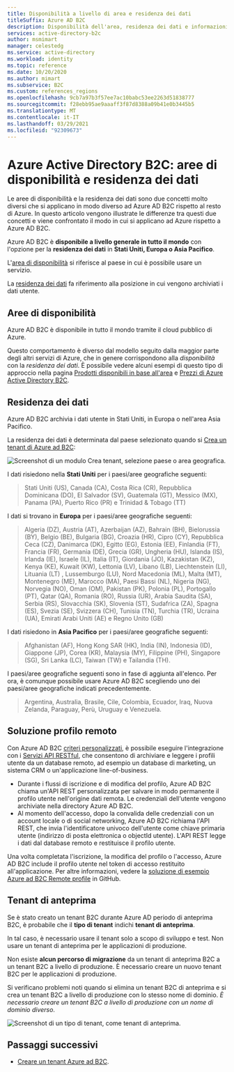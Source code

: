 ```yaml
---
title: Disponibilità a livello di area e residenza dei dati
titleSuffix: Azure AD B2C
description: Disponibilità dell'area, residenza dei dati e informazioni sui tenant di Azure Active Directory B2C Preview.
services: active-directory-b2c
author: msmimart
manager: celestedg
ms.service: active-directory
ms.workload: identity
ms.topic: reference
ms.date: 10/20/2020
ms.author: mimart
ms.subservice: B2C
ms.custom: references_regions
ms.openlocfilehash: 9cb7a97b3f57ee7ac10babc53ee2263d51838777
ms.sourcegitcommit: f28ebb95ae9aaaff3f87d8388a09b41e0b3445b5
ms.translationtype: MT
ms.contentlocale: it-IT
ms.lasthandoff: 03/29/2021
ms.locfileid: "92309673"
---
```

# <a name="azure-active-directory-b2c-region-availability--data-residency"></a>Azure Active Directory B2C: aree di disponibilità e residenza dei dati

Le aree di disponibilità e la residenza dei dati sono due concetti molto diversi che si applicano in modo diverso ad Azure AD B2C rispetto al resto di Azure. In questo articolo vengono illustrate le differenze tra questi due concetti e viene confrontato il modo in cui si applicano ad Azure rispetto a Azure AD B2C.

Azure AD B2C è **disponibile a livello generale in tutto il mondo** con l'opzione per la **residenza dei dati** in **Stati Uniti, Europa o Asia Pacifico**.

L'[area di disponibilità](#region-availability) si riferisce al paese in cui è possibile usare un servizio.

La [residenza dei dati](#data-residency) fa riferimento alla posizione in cui vengono archiviati i dati utente.

## <a name="region-availability"></a>Aree di disponibilità

Azure AD B2C è disponibile in tutto il mondo tramite il cloud pubblico di Azure.

Questo comportamento è diverso dal modello seguito dalla maggior parte degli altri servizi di Azure, che in genere corrispondono alla *disponibilità* con la *residenza dei dati*. È possibile vedere alcuni esempi di questo tipo di approccio nella pagina [Prodotti disponibili in base all'area](https://azure.microsoft.com/regions/services/) e [Prezzi di Azure Active Directory B2C](https://azure.microsoft.com/pricing/details/active-directory-b2c/).

## <a name="data-residency"></a>Residenza dei dati

Azure AD B2C archivia i dati utente in Stati Uniti, in Europa o nell'area Asia Pacifico.

La residenza dei dati è determinata dal paese selezionato quando si [Crea un tenant di Azure ad B2C](tutorial-create-tenant.md):

![Screenshot di un modulo Crea tenant, selezione paese o area geografica.](./media/data-residency/data-residency-b2c-tenant.png)

I dati risiedono nella **Stati Uniti** per i paesi/aree geografiche seguenti:

> Stati Uniti (US), Canada (CA), Costa Rica (CR), Repubblica Dominicana (DO), El Salvador (SV), Guatemala (GT), Messico (MX), Panama (PA), Puerto Rico (PR) e Trinidad & Tobago (TT)

I dati si trovano in **Europa** per i paesi/aree geografiche seguenti:

> Algeria (DZ), Austria (AT), Azerbaijan (AZ), Bahrain (BH), Bielorussia (BY), Belgio (BE), Bulgaria (BG), Croazia (HR), Cipro (CY), Repubblica Ceca (CZ), Danimarca (DK), Egitto (EG), Estonia (EE), Finlandia (FT), Francia (FR), Germania (DE), Grecia (GR), Ungheria (HU), Islanda (IS), Irlanda (IE), Israele (IL), Italia (IT), Giordania (JO), Kazakistan (KZ), Kenya (KE), Kuwait (KW), Lettonia (LV), Libano (LB), Liechtenstein (LI), Lituania (LT) , Lussemburgo (LU), Nord Macedonia (ML), Malta (MT), Montenegro (ME), Marocco (MA), Paesi Bassi (NL), Nigeria (NG), Norvegia (NO), Oman (OM), Pakistan (PK), Polonia (PL), Portogallo (PT), Qatar (QA), Romania (RO), Russia (UR), Arabia Saudita (SA), Serbia (RS), Slovacchia (SK), Slovenia (ST), Sudafrica (ZA), Spagna (ES), Svezia (SE), Svizzera (CH), Tunisia (TN), Turchia (TR), Ucraina (UA), Emirati Arabi Uniti (AE) e Regno Unito (GB)

I dati risiedono in **Asia Pacifico** per i paesi/aree geografiche seguenti:

> Afghanistan (AF), Hong Kong SAR (HK), India (IN), Indonesia (ID), Giappone (JP), Corea (KR), Malaysia (MY), Filippine (PH), Singapore (SG), Sri Lanka (LC), Taiwan (TW) e Tailandia (TH).

I paesi/aree geografiche seguenti sono in fase di aggiunta all'elenco. Per ora, è comunque possibile usare Azure AD B2C scegliendo uno dei paesi/aree geografiche indicati precedentemente.

> Argentina, Australia, Brasile, Cile, Colombia, Ecuador, Iraq, Nuova Zelanda, Paraguay, Perù, Uruguay e Venezuela.

## <a name="remote-profile-solution"></a>Soluzione profilo remoto

Con Azure AD B2C [criteri personalizzati](custom-policy-overview.md), è possibile eseguire l'integrazione con i [Servizi API RESTful](custom-policy-rest-api-intro.md), che consentono di archiviare e leggere i profili utente da un database remoto, ad esempio un database di marketing, un sistema CRM o un'applicazione line-of-business.  
- Durante i flussi di iscrizione e di modifica del profilo, Azure AD B2C chiama un'API REST personalizzata per salvare in modo permanente il profilo utente nell'origine dati remota. Le credenziali dell'utente vengono archiviate nella directory Azure AD B2C. 
- Al momento dell'accesso, dopo la convalida delle credenziali con un account locale o di social networking, Azure AD B2C richiama l'API REST, che invia l'identificatore univoco dell'utente come chiave primaria utente (indirizzo di posta elettronica o objectId utente). L'API REST legge i dati dal database remoto e restituisce il profilo utente.  

Una volta completata l'iscrizione, la modifica del profilo o l'accesso, Azure AD B2C include il profilo utente nel token di accesso restituito all'applicazione. Per altre informazioni, vedere la [soluzione di esempio Azure ad B2C Remote profile](https://github.com/azure-ad-b2c/samples/tree/master/policies/remote-profile) in GitHub.

## <a name="preview-tenant"></a>Tenant di anteprima

Se è stato creato un tenant B2C durante Azure AD periodo di anteprima B2C, è probabile che il **tipo di tenant** indichi **tenant di anteprima**.

In tal caso, è necessario usare il tenant solo a scopo di sviluppo e test. Non usare un tenant di anteprima per le applicazioni di produzione.

Non esiste **alcun percorso di migrazione** da un tenant di anteprima B2C a un tenant B2C a livello di produzione. È necessario creare un nuovo tenant B2C per le applicazioni di produzione.

Si verificano problemi noti quando si elimina un tenant B2C di anteprima e si crea un tenant B2C a livello di produzione con lo stesso nome di dominio. *È necessario creare un tenant B2C a livello di produzione con un nome di dominio diverso*.

![Screenshot di un tipo di tenant, come tenant di anteprima.](./media/data-residency/preview-b2c-tenant.png)

## <a name="next-steps"></a>Passaggi successivi

- [Creare un tenant Azure ad B2C](tutorial-create-tenant.md).
